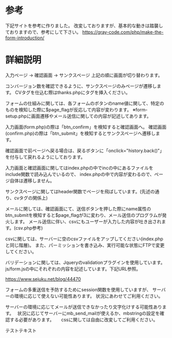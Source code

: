 # 参考
下記サイトを参考に作りました。
改変しておりますが、基本的な動きは踏襲しておりますので、参考にして下さい。
https://gray-code.com/php/make-the-form-introduction/

# 詳細説明
入力ページ → 確認画面 → サンクスページ
上記の順に画面が切り替わります。

コンバージョン数を確認できるように、サンクスページのみページが遷移します。
CVタグを仕込む際はthanks.phpにタグを挿入ください。

フォームの仕組みに関しては、各フォームのボタンのname値に関して、特定のものを検知した際に$page_flagが反応して内容が変わります。
※form-setup.phpに画面遷移やメール送信に関しての内容が記述してあります。

入力画面(form.php)の際は「btn_confirm」を検知すると確認画面へ。
確認画面(confirm.php)の際は「btn_submit」を検知するとサンクスページへ遷移します。

確認画面で前ページへ戻る場合は、戻るボタンに「onclick="history.back()"」を付与して戻れるようにしております。

入力画面と確認画面に関してはindex.phpの中でincの中にあるファイルをinclude関数で読み込んでいるので、
index.phpの中で内容が変わるので、ページ自体は遷移しません。

サンクスページに関してはheader関数でページを飛ばしています。(先述の通り、cvタグの関係上)

メールに関しては、確認画面にて、送信ボタンを押した際にname属性のbtn_submitを検知すると$page_flagが3に変わり、メール送信のプログラムが発火します。
メール送信に伴い、csvにもユーザーが入力した内容が吐き出されます。(csv.php参考)

csvに関しては、サーバーに空のcsvファイルをアップしてください(index.phpと同じ階層)。
また、パーミッションを書き込み、実行可能な状態にFTPで変更してください。

バリデーションに関しては、Jqueryのvalidationプラグインを使用しています。
js/form.jsの中にそれぞれの内容を記述しています。下記URL参照。

https://www.sejuku.net/blog/44470


フォームの多重送信を予防するためにsession関数を使用していますが、
サーバーの環境に応じて使えない可能性あります。
状況にあわせてご利用ください。

サーバーの環境に応じてメールが送信できなかったり文字化けする可能性あります。　
状況に応じてサーバーにmb_send_mailが使えるか、mbstringの設定を確認する必要があります。
　
cssに関しては自由に改変してご利用ください。

テストテキスト

